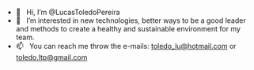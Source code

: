 - 👋  &nbsp;&nbsp;Hi, I’m @LucasToledoPereira
- 👀  &nbsp;&nbsp;I’m interested in new technologies, better ways to be a good leader and methods to create a healthy and sustainable environment for my team.
- 📫  &nbsp;&nbsp;You can reach me throw the e-mails: toledo_lu@hotmail.com or toledo.ltp@gmail.com

<!--
<br />
<br />

[![Lucas's GitHub stats](https://github-readme-stats.vercel.app/api?username=LucasToledoPereira&show_icons=true&theme=tokyonight)](https://github.com/LucasToledoPereira)
[![Top Langs](https://github-readme-stats.vercel.app/api/top-langs/?username=LucasToledoPereira&layout=compact&show_icons=true&theme=tokyonight)](https://github.com/LucasToledoPereira)
-->
